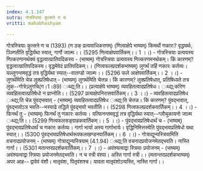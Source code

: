 ```yaml
---
index: 4.1.147
sutra: गोत्रस्त्रियाः कुत्सने ण च
vritti: mahabhashyam

---
```

 गोत्रस्त्रियाः कुत्सने ण च (1393) (ण ठक् प्रत्ययाधिकरणम्) (णित्वाक्षेपे भाष्यम्) किमर्थो णकारः? वृद्ध्यर्थः, ञ्ञ्णितीति वृद्धिर्यथा स्यात्, गार्गो जाल्मः।। (5295 णित्वाक्षेपवार्तिकम्।। 1 ।।) - गोत्रस्त्रियाः प्रत्ययस्य णित्करणानर्थक्यं वृद्धत्वात्प्रातिपदिकस्य - (भाष्यम्) गोत्रस्त्रियाः प्रत्ययस्य णित्करणमनर्थकम्। किं कारणम्? वृद्धत्वात्प्रातिपदिकस्य। वृद्धमेवेदं प्रातिपदिकम्।। (णित्वफलप्रदर्शकभाष्यम्) लुगर्थं तर्हि णकारः कर्तव्यः। यल्लुगन्तमवृद्धं तत्र वृद्धिर्यथा स्यात्--वातण्डो जाल्मः।। (5296 फले आक्षेपवार्तिकम्।। 2 ।।) - लुगर्थमिति चेन्न लुक्प्रतिषेधात् - (भाष्यम्) लुगर्थमिति चेत्तन्न। किं कारणम्? लुक्प्रतिषेधात्, प्रतिषिध्यते तत्र लुक्--गोत्रेऽलुगचि(ग।1।89) ःथ्द्य;ति।। (प्रत्याक्षेपे भाष्यम्) व्यवहितत्वादप्रतिषेधः। ःथ्द्य;र्कारेण व्यवहितत्वात्प्रतिषेधो न प्राप्नोति।। (5297 प्रत्याक्षेपनिरासवार्तिकम्।। 3 ।।) - व्यवहितत्वादप्रतिषेध ःथ्द्य;ति चेन्न पुंवद्भावात् - (भाष्यम्) व्यवहितत्वादप्रतिषेध ःथ्द्य;ति चेत्तन्न। किं कारणम्? पुंवद्भावात्, पुंवद्भावोऽत्र भवति--भस्याढे तद्धिते पुंवद्भावो भवतीति।। (5298 णित्वफलप्रदर्शकवार्तिकम्।। 4 ।।) - फिनर्थं तु - (भाष्यम्) फिनर्थं तु णकारः कर्तव्यः। यत्फिनन्तमवृद्धं तत्र वृद्धिर्यथा स्यात्--ग्लौचुकायनो जाल्म ःथ्द्य;ति।। (5299 णित्वफलसङ्ग्राहकवार्तिकम्।। 5 ।।) - पुंवद्भावप्रतिषेधार्थं च - (भाष्यम्) पुंवद्भावप्रतिषेधार्थं च णकारः कर्तव्यः। गार्गा भार्या अस्य गार्गाभार्यः। वृद्धिनिमित्तस्येति पुंवद्भावप्रतिषेधो यथा स्यात्।। (5300 पुंवद्भावप्रतिषेधार्थरूपफलखण्डनवार्तिकम्।। 6 ।।) - गोत्राद्यून्यस्त्रियामिति वचनादप्रयोजनम् - (भाष्यम्) गोत्राद्यून्यस्त्रियाम् (4.1.94) ःथ्द्य;ति वचनादप्रयोजनमेतद्भवति। नास्ति गार्गा।। (5301 मतान्तरप्रदर्शकवार्तिकम्।। 7 ।।) - अवंश्यत्वाद्वा स्त्रियाः प्रयोजनम् - (भाष्यम्) अवंश्यत्वाद्वा स्त्रियाः प्रयोजनमेतद्भवति। न च स्त्री वंश्या। अस्ति गार्गा स्त्री।। (मतान्तरप्रदर्शकभाष्यम्) अपर आह-- द्वावेवं वंशौ। मातृवंशः, पितृवंशश्च। यावता मातृवंशोऽप्यस्ति, नास्ति गार्गा।। 